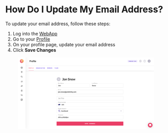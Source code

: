 # How Do I Update My Email Address?

To update your email address, follow these steps:&#x20;

1. Log into the [WebApp](https://control.predicthq.com/)
2. Go to your [Profile](https://control.predicthq.com/settings/profile)
3. On your profile page, update your email address
4. Click **Save Changes**

<figure><img src="../../.gitbook/assets/image (34).png" alt=""><figcaption></figcaption></figure>
